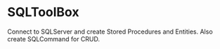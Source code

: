 # SQLToolBox

Connect to SQLServer and create Stored Procedures and Entities. Also create SQLCommand for CRUD.
